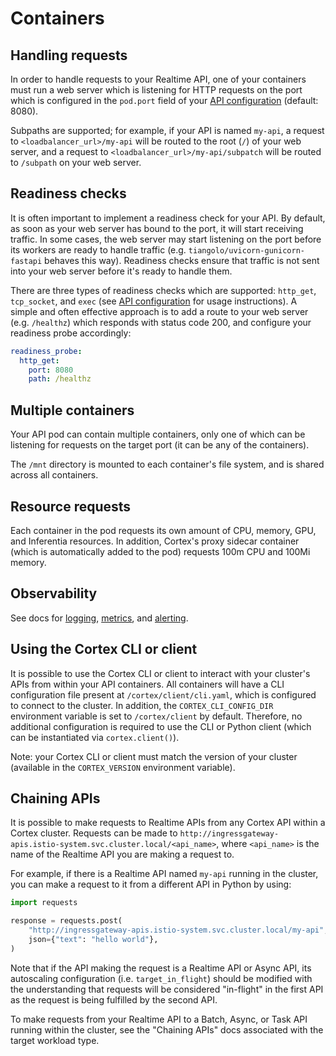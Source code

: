 # Containers

## Handling requests

In order to handle requests to your Realtime API, one of your containers must run a web server which is listening for HTTP requests on the port which is configured in the `pod.port` field of your [API configuration](configuration.md) (default: 8080).

Subpaths are supported; for example, if your API is named `my-api`, a request to `<loadbalancer_url>/my-api` will be routed to the root (`/`) of your web server, and a request to `<loadbalancer_url>/my-api/subpatch` will be routed to `/subpath` on your web server.

## Readiness checks

It is often important to implement a readiness check for your API. By default, as soon as your web server has bound to the port, it will start receiving traffic. In some cases, the web server may start listening on the port before its workers are ready to handle traffic (e.g. `tiangolo/uvicorn-gunicorn-fastapi` behaves this way). Readiness checks ensure that traffic is not sent into your web server before it's ready to handle them.

There are three types of readiness checks which are supported: `http_get`, `tcp_socket`, and `exec` (see [API configuration](configuration.md) for usage instructions). A simple and often effective approach is to add a route to your web server (e.g. `/healthz`) which responds with status code 200, and configure your readiness probe accordingly:

```yaml
readiness_probe:
  http_get:
    port: 8080
    path: /healthz
```

## Multiple containers

Your API pod can contain multiple containers, only one of which can be listening for requests on the target port (it can be any of the containers).

The `/mnt` directory is mounted to each container's file system, and is shared across all containers.

## Resource requests

Each container in the pod requests its own amount of CPU, memory, GPU, and Inferentia resources. In addition, Cortex's proxy sidecar container (which is automatically added to the pod) requests 100m CPU and 100Mi memory.

## Observability

See docs for [logging](../../clusters/observability/logging.md), [metrics](../../clusters/observability/metrics.md), and [alerting](../../clusters/observability/metrics.md).

## Using the Cortex CLI or client

It is possible to use the Cortex CLI or client to interact with your cluster's APIs from within your API containers. All containers will have a CLI configuration file present at `/cortex/client/cli.yaml`, which is configured to connect to the cluster. In addition, the `CORTEX_CLI_CONFIG_DIR` environment variable is set to `/cortex/client` by default. Therefore, no additional configuration is required to use the CLI or Python client (which can be instantiated via `cortex.client()`).

Note: your Cortex CLI or client must match the version of your cluster (available in the `CORTEX_VERSION` environment variable).

## Chaining APIs

It is possible to make requests to Realtime APIs from any Cortex API within a Cortex cluster. Requests can be made to `http://ingressgateway-apis.istio-system.svc.cluster.local/<api_name>`, where `<api_name>` is the name of the Realtime API you are making a request to.

For example, if there is a Realtime API named `my-api` running in the cluster, you can make a request to it from a different API in Python by using:

```python
import requests

response = requests.post(
    "http://ingressgateway-apis.istio-system.svc.cluster.local/my-api",
    json={"text": "hello world"},
)
```

Note that if the API making the request is a Realtime API or Async API, its autoscaling configuration (i.e. `target_in_flight`) should be modified with the understanding that requests will be considered "in-flight" in the first API as the request is being fulfilled by the second API.

To make requests from your Realtime API to a Batch, Async, or Task API running within the cluster, see the "Chaining APIs" docs associated with the target workload type.
